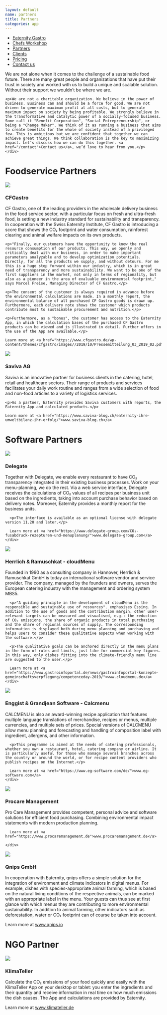 ```yaml
---
layout: default
name: partners
title: Partners
categories: app
---
```

<style>
#main-nav-3 {
  border-bottom: 2px solid #46cc00;
}
</style>


<div class="container hidden-xs">
  <div class="row">
    <div class="col-xs-12 text-center">
      <ul class="subNavigation">
      <a href="/app"><li>Eaternity Gastro</li></a>
      <a href="/meals/workshop"><li>Chefs Workshop</li></a>
      <a href="/app/partners"><li class="current">Partners</li></a>
      <a href="/app/clients"><li>Clients</li></a>
      <a href="/app/at-a-glance"><li>Pricing</li></a>
      <a href="/contact"><li>Contact us</li></a>
      </ul>
    </div>
  </div>
</div>

<div class="container">
  <div class="row push-top push-bottom">
    <div class="col-xs-12 col-sm-offset-1 col-sm-10 col-md-offset-2 col-md-8 text-center">
    <p>We are not alone when it comes to the challenge of a sustainable food future. There are many great people and organizations that have put their trust in society and worked with us to build a unique and scalable solution. Without their support we wouldn’t be where we are.</p>

    <p>We are not a charitable organization. We believe in the power of business. Business can and should be a force for good. We are not driven to generate maximum profit at all costs, but to generate maximum impact on society by being profitable. We strongly believe in the transformative and catalytic power of a socially-focused business. Some call it "Benefit Corporation", "Social Entrepreneurship", or being a "Change Maker". We think of it as running a business that aims to create benefits for the whole of society instead of a privileged few. This is ambitious but we are confident that together we can achieve great things. We think collaboration is the key to maximizing impact. Let’s discuss how we can do this together. <a href="/contact">Contact us</a>, we’d love to hear from you.</p>
    </div>

  </div>


  <div class="row push-top push-bottom">
    <div class="col-xs-12">
      <h1>Foodservice Partners</h1>
    </div>
  </div>

<div class="row push-bottom">
  <div class="col-xs-offset-2 col-xs-8  col-sm-offset-0 col-sm-3">
    <img class="responsive" src="/img/partners/partner/CFGastro.svg">
  </div>
  <div class="col-xs-12 col-sm-offset-1 col-sm-8 xs-push-top">
    <h3>CFGastro</h3>
    <p>CF Gastro, one of the leading providers in the wholesale delivery business in the food service sector, with a particular focus on fresh and ultra-fresh food, is setting a new industry standard for sustainability and transparency. In cooperation with the Swiss Eaternity Institute, CF Gastro is introducing a score that shows the CO₂ footprint and water consumption, rainforest clearing and animal welfare impacts on its own products.</p>

    <p>"Finally, our customers have the opportunity to know the real resource consumption of our products. This way, we openly and critically deal with our business, in order to make important parameters analyzable and to develop optimization potentials. Directly, for all the products we supply, and without detours. For me this is a huge step forward within our industry, which is in great need of transparency and more sustainability. We want to be one of the first suppliers in the market, not only in terms of regionality, but also as a pioneer in the area of evaluable environmental footprint," says Marcel Freise, Managing Director of CF Gastro.</p>

    <p>The consent of the customer is always required in advance before the environmental calculations are made. In a monthly report, the environmental balance of all purchased CF Gastro goods is drawn up. Furthermore, each delivery note shows the customer which products contribute most to sustainable procurement and nutrition.</p>

    <p>Furthermore, as a "bonus", the customer has access to the Eaternity App, in which the calculation bases of the purchased CF Gastro products can be viewed and is illustrated in detail. Further offers in the use of the App are available.</p>

    Learn more at <a href="https://www.cfgastro.de/wp-content/themes/cfgastro/images//2019/10/Pressemitteilung_03_2019_02.pdf">www.cfgastro.de</a>
  </div>

</div>



<div class="row push-bottom">
  <div class="col-xs-offset-2 col-xs-8  col-sm-offset-0 col-sm-3">
    <img class="responsive" src="/img/partners/partner/Saviva_FSLogo.jpg">
  </div>
  <div class="col-xs-12 col-sm-offset-1 col-sm-8 xs-push-top">
    <h3>Saviva AG</h3>
    <p>Saviva is an innovative partner for business clients in the catering, hotel, retail and healthcare sectors. Their range of products and services facilitates your daily work routine and ranges from a wide selection of food and non-food articles to a variety of logistics services.</p>

    <p>As a partner, Eaternity provides Saviva customers with reports, the Eaternity App and calculated products.</p>

    Learn more at <a href="https://www.saviva-blog.ch/eaternity-ihre-umweltbilanz-ihr-erfolg/">www.saviva-blog.ch</a>
  </div>

</div>

<div class="row push-top push-bottom">
  <div class="col-xs-12">
    <h1>Software Partners</h1>
  </div>
</div>

  <div class="row push-bottom">
    <div class="col-xs-offset-2 col-xs-8  col-sm-offset-0 col-sm-3">
      <img class="responsive" src="/img/partners/partner/delegate.svg">
    </div>
    <div class="col-xs-12 col-sm-offset-1 col-sm-8 xs-push-top">
      <h3>Delegate</h3>
      <p>Together with Delegate, we enable every restaurant to have CO₂ transparency integrated in their existing business processes. Work on your menu-planning, we do the rest. Via a web service interface, Delegate receives the calculations of CO₂ values of all recipes per business unit based on the ingredients, taking into account purchase behavior based on delivery notes. Moreover, Eaternity provides a monthly report for the business units.</p>

      <p>The interface is available as an optional license with delegate version 11.20 and later.</p>

      Learn more at <a href="https://www.delegate-group.com/CO₂-fusabdruck-rezepturen-und-menuplanung/">www.delegate-group.com</a>
    </div>

  </div>



  <div class="row push-bottom">
    <div class="col-xs-offset-2 col-xs-8  col-sm-offset-0 col-sm-3">
      <img class="responsive" src="/img/partners/partner/HR.jpg">
    </div>
    <div class="col-xs-12 col-sm-offset-1 col-sm-8 xs-push-top">
      <h3>Herrlich & Ramuschkat - cloudMenu</h3>
      <p>Founded in 1990 as a consulting company in Hannover, Herrlich & Ramuschkat GmbH is today an international software vendor and service provider. The company, managed by the founders and owners, serves the European catering industry with the management and ordering system MBS5.</p>

      <p>"A guiding principle in the development of cloudMenu is the responsible and sustainable use of resources". emphasises Essing. In addition to the use of goods and the contribution margin, other user-relevant targets can be measured and visualised, e.g.: the reduction of CO₂ emissions, the share of organic products in total purchasing and the share of regional sources of supply. The corresponding information is displayed both during menu planning and purchasing and helps users to consider these qualitative aspects when working with the software.</p>

      <p>The qualitative goals can be anchored directly in the menu plans in the form of rules and limits, just like for commercial key figures. In this way, only dishes fitting into the climate-friendly menu line are suggested to the user.</p>

      Learn more at <a href="https://www.gastroinfoportal.de/news/gastroinfoportal-konzepte-gemeinschaftsverpflegung/competenceday-2019/">www.cloudmenu.de</a>
    </div>
  </div>

  <div class="row push-bottom">
    <div class="col-xs-offset-2 col-xs-8  col-sm-offset-0 col-sm-3">
      <img class="responsive" src="/img/partners/partner/EGS.svg">
    </div>
    <div class="col-xs-12 col-sm-offset-1 col-sm-8 xs-push-top">
      <h3>Enggist & Grandjean Software - Calcmenu</h3>
      <p>CALCMENU is also an award-winning recipe application that features multiple language translations of merchandise, recipes or menus, multiple currencies, and multiple sets of prices. Special versions of CALCMENU allow menu planning and forecasting and handling of composition label with ingredient, allergens, and other information.</p>

      <p>This programme is aimed at the needs of catering professionals, whether you own a restaurant, hotel, catering company or airline. It is particularly useful for those who manage several branches across the country or around the world, or for recipe content providers who publish recipes on the Internet.</p>

      Learn more at <a href="https://www.eg-software.com/de/">www.eg-software.com</a>
    </div>
  </div>

  <div class="row push-bottom">
    <div class="col-xs-offset-2 col-xs-8  col-sm-offset-0 col-sm-3">
      <img class="responsive" src="/img/partners/partner/pcm.gif">
    </div>
    <div class="col-xs-12 col-sm-offset-1 col-sm-8 xs-push-top">
      <h3>Procare Management</h3>
      <p>Pro Care Management provides competent, personal advice and software solutions for efficient food purchasing. Combining environmental impact statements with modern production planning.</p>

      Learn more at <a href="https://www.procaremanagement.de">www.procaremanagement.de</a>

    </div>

  </div>

  <div class="row push-bottom">
    <div class="col-xs-offset-2 col-xs-8  col-sm-offset-0 col-sm-3">
      <img class="responsive" src="/img/partners/partner/QnipsGmbH_Logo.png">
    </div>
    <div class="col-xs-12 col-sm-offset-1 col-sm-8 xs-push-top">
      <h3>Qnips GmbH</h3>
      <p>In cooperation with Eaternity, qnips offers a simple solution for the integration of environment and climate indicators in digital menus. For example, dishes with species-appropriate animal farming, which is based on the natural living conditions of the respective animals, can be marked with an appropriate label in the menu. Your guests can thus see at first glance with which menus they are contributing to more environmental sustainability. In addition to animal farming, other indicators such as deforestation, water or CO₂ footprint can of course be taken into account.</p>
      Learn more at <a href="https://blog.qnips.io/tag/co2-fussabdruck/">www.qnips.io</a>
    </div>
  </div>

<div class="row push-top push-bottom">
  <div class="col-xs-12">
    <h1>NGO Partner</h1>
  </div>
</div>


  <div class="row push-bottom">
    <div class="col-xs-offset-2 col-xs-8  col-sm-offset-0 col-sm-3">
      <img class="responsive" src="/img/partners/partner/KlimaTeller-Logo.jpg">
    </div>
    <div class="col-xs-12 col-sm-offset-1 col-sm-8 xs-push-top">
      <h3>KlimaTeller</h3>
      <p>Calculate the CO₂ emissions of your food quickly and easily with the KlimaTeller App on your desktop or tablet: you enter the ingredients and their quantity and receive information in real time on how much emissions the dish causes. The App and calculations are provided by Eaternity.</p>
      Learn more at <a href="https://www.klimateller.de">www.klimateller.de</a>
    </div>
  </div>

</div>

<script src="https://ajax.googleapis.com/ajax/libs/jquery/1.11.3/jquery.min.js"></script>

<script src="/js/jquery.magnific-popup.min.js"></script>

<script src="/js/jquery.royalslider.min.js"></script>

<!-- script src="/js/bootstrap.min.js"></script -->

<!-- script src="/js/icheck.min.js"></script -->

<script src="/js/script.js"></script>
